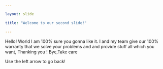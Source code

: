 ```yaml
---

layout: slide

title: "Welcome to our second slide!"

---
```


Hello! World 
I am 100% sure you gonna like it.
I and my team give our 100% warranty that we solve your problems and and provide stuff all which you want,
Thanking you !
Bye,Take care

Use the left arrow to go back!
